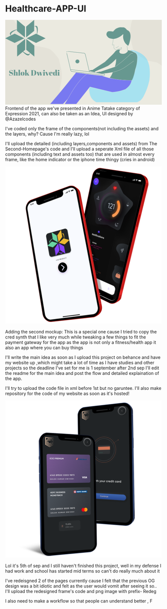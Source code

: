 # Healthcare-APP-UI
![](https://github.com/Azazelcodes/Healthcare-APP-UI/blob/main/BannerV.3.png)
Frontend of the app we've presented in Anime Tatake category of Expression 2021, can also be taken as an Idea, UI designed by @Azazelcodes

I've coded only the frame of the components(not including the assets) and the layers, why?
Cause I'm really lazy, lol

I'll upload the detailed (including layers,components and assets) from The Second-Homepage's code
and I'll upload a seperate Xml file of all those components (including text and assets too) that are used in almost every frame, like the home indicator or the iphone time thingy (cries in android)

![](https://github.com/Azazelcodes/Healthcare-APP-UI/blob/main/Pixel%20True%20Mockup.png)

Adding the second mockup: This is a special one cause I tried to copy the cred synth that I like very much while tweaking a few things to fit the payment gateway for the app as the app is not only a fitness/health app it also an app where you can buy things

I'll write the main idea as soon as I upload this project on behance and have my website up ,which might take a lot of time as I have studies and other projects so the deadline I've set for me is 1 september after 2nd sep I'll edit the readme for the main idea and post the flow and detailed explaination of the app.

I'll try to upload the code file in xml before 1st but no garuntee.
I'll also make repository for the code of my website as soon as it's hosted!

![](https://github.com/Azazelcodes/Healthcare-APP-UI/blob/main/cred%20mockup.png)

Lol it's 5th of sep and I still haven't finished this project, well in my defense I had work and school has started mid terms so can't do really much about it

I've redeisgned 2 of the pages currently cause I felt that the previous OG design was a bit idiotic and felt as the user would vomit after seeing it so..
I'll upload the redesigned frame's code and png image with prefix- Redeg 

I also need to make a workflow so that people can understand better , F